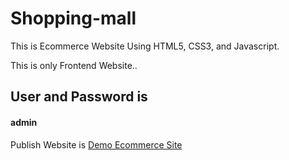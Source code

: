 # Shopping-mall
This is Ecommerce Website Using HTML5, CSS3, and Javascript.
<p>This is only Frontend Website..</p>

<h2>User and Password is</h2>
<h4> admin </h4>
Publish Website is <a href="https://anshu-ecommerce.netlify.app" > Demo Ecommerce Site </a>

